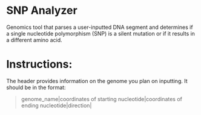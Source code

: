 # SNP Analyzer
Genomics tool that parses a user-inputted DNA segment and determines if a single nucleotide polymorphism (SNP) is a silent mutation or if it results in a different amino acid.

# Instructions:
The header provides information on the genome you plan on inputting. It should be in the format:
  >genome_name|coordinates of starting nucleotide|coordinates of ending nucleotide|direction|
 
